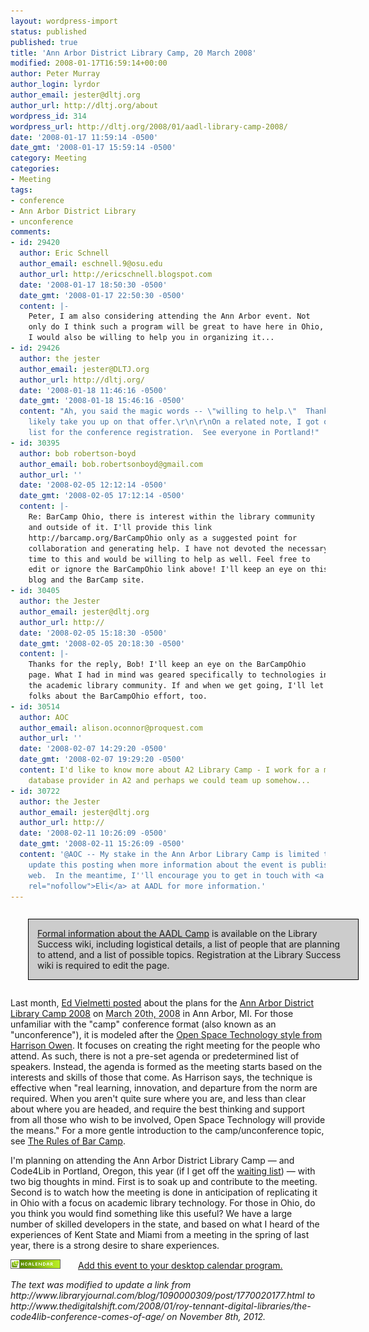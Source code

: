 ```yaml
---
layout: wordpress-import
status: published
published: true
title: 'Ann Arbor District Library Camp, 20 March 2008'
modified: 2008-01-17T16:59:14+00:00
author: Peter Murray
author_login: lyrdor
author_email: jester@dltj.org
author_url: http://dltj.org/about
wordpress_id: 314
wordpress_url: http://dltj.org/2008/01/aadl-library-camp-2008/
date: '2008-01-17 11:59:14 -0500'
date_gmt: '2008-01-17 15:59:14 -0500'
category: Meeting
categories:
- Meeting
tags:
- conference
- Ann Arbor District Library
- unconference
comments:
- id: 29420
  author: Eric Schnell
  author_email: eschnell.9@osu.edu
  author_url: http://ericschnell.blogspot.com
  date: '2008-01-17 18:50:30 -0500'
  date_gmt: '2008-01-17 22:50:30 -0500'
  content: |-
    Peter, I am also considering attending the Ann Arbor event. Not
    only do I think such a program will be great to have here in Ohio,
    I would also be willing to help you in organizing it...
- id: 29426
  author: the jester
  author_email: jester@DLTJ.org
  author_url: http://dltj.org/
  date: '2008-01-18 11:46:16 -0500'
  date_gmt: '2008-01-18 15:46:16 -0500'
  content: "Ah, you said the magic words -- \"willing to help.\"  Thanks, Eric; I'll
    likely take you up on that offer.\r\n\r\nOn a related note, I got off the waiting
    list for the conference registration.  See everyone in Portland!"
- id: 30395
  author: bob robertson-boyd
  author_email: bob.robertsonboyd@gmail.com
  author_url: ''
  date: '2008-02-05 12:12:14 -0500'
  date_gmt: '2008-02-05 17:12:14 -0500'
  content: |-
    Re: BarCamp Ohio, there is interest within the library community
    and outside of it. I'll provide this link
    http://barcamp.org/BarCampOhio only as a suggested point for
    collaboration and generating help. I have not devoted the necessary
    time to this and would be willing to help as well. Feel free to
    edit or ignore the BarCampOhio link above! I'll keep an eye on this
    blog and the BarCamp site.
- id: 30405
  author: the Jester
  author_email: jester@dltj.org
  author_url: http://
  date: '2008-02-05 15:18:30 -0500'
  date_gmt: '2008-02-05 20:18:30 -0500'
  content: |-
    Thanks for the reply, Bob! I'll keep an eye on the BarCampOhio
    page. What I had in mind was geared specifically to technologies in
    the academic library community. If and when we get going, I'll let
    folks about the BarCampOhio effort, too.
- id: 30514
  author: AOC
  author_email: alison.oconnor@proquest.com
  author_url: ''
  date: '2008-02-07 14:29:20 -0500'
  date_gmt: '2008-02-07 19:29:20 -0500'
  content: I'd like to know more about A2 Library Camp - I work for a major library
    database provider in A2 and perhaps we could team up somehow...
- id: 30722
  author: the Jester
  author_email: jester@dltj.org
  author_url: http://
  date: '2008-02-11 10:26:09 -0500'
  date_gmt: '2008-02-11 15:26:09 -0500'
  content: '@AOC -- My stake in the Ann Arbor Library Camp is limited to that participant.  I''ll
    update this posting when more information about the event is published on the
    web.  In the meantime, I''ll encourage you to get in touch with <a href=""mailto:eli@aadl.org"
    rel="nofollow">Eli</a> at AADL for more information.'
---
```

<div style="width: 99%; border: 1px solid black; padding: 1em; margin: 2em; background-color: #CCC;"><a href="http://libsuccess.org/index.php?title=Library_Camp" title="Library Camp - Library Success: A Best Practices Wiki">Formal information about the AADL Camp</a> is available on the Library Success wiki, including logistical details, a list of people that are planning to attend, and a list of possible topics.  Registration at the Library Success wiki is required to edit the page.</div>
<p>Last month, <a href="http://vielmetti.typepad.com/superpatron/2007/12/library-camp-20.html" title="&#039;Library Camp 2008 at Ann Arbor District Library, March 20 2008&#039; in Superpatron - Friends of the Library, for the net">Ed Vielmetti posted</a> about the plans for the <span id="hcalendar-Ann-Arbor-District-Library-Camp-2008" class="vevent" style="display: inline;"><span class="summary"><a href="http://upcoming.yahoo.com/event/388520/" class="url" title="Library Camp at Ann Arbor District Library (Thursday, March 20, 2008) - Upcoming">Ann Arbor District Library Camp 2008</a></span> on <abbr title="20080320" class="dtstart">March 20th, 2008</abbr> in <span class="location">Ann Arbor, MI</span></span>.  For those unfamiliar with the "camp" conference format (also known as an "unconference"), it is modeled after the <a href="http://www.openspaceworld.com/users_guide.htm" title="Open Space Technology users guide">Open Space Technology style from Harrison Owen</a>.  It focuses on creating the right meeting for the people who attend.  As such, there is not a pre-set agenda or predetermined list of speakers.  Instead, the agenda is formed as the meeting starts based on the interests and skills of those that come.  As Harrison says, the technique is effective when "real learning, innovation, and departure from the norm are required. When you aren't quite sure where you are, and less than clear about where you are headed, and require the best thinking and support from all those who wish to be involved, Open Space Technology will provide the means."  For a more gentle introduction to the camp/unconference topic, see <a href="http://barcamp.org/TheRulesOfBarCamp" title="BarCamp wiki / TheRulesOfBarCamp">The Rules of Bar Camp</a>.</p>
<p>I'm planning on attending the Ann Arbor District Library Camp &mdash; and Code4Lib in Portland, Oregon, this year (if I get off the <a href="http://www.thedigitalshift.com/2008/01/roy-tennant-digital-libraries/the-code4lib-conference-comes-of-age/" title="&#039;The Code4Lib Conference Comes of Age&amp;#039 in Tennant: Digital Libraries">waiting list</a>) &mdash; with two big thoughts in mind.  First is to soak up and contribute to the meeting.  Second is to watch how the meeting is done in anticipation of replicating it in Ohio with a focus on academic library technology.  For those in Ohio, do you think you would find something like this useful?  We have a large number of skilled developers in  the state, and based on what I heard of the experiences of Kent State and Miami from a meeting in the spring of last year, there is a strong desire to share experiences.</p>
<p><a href="http://suda.co.uk/projects/microformats/hcalendar/get-cal.php?uri=http://dltj.org/2008/01/aadl-library-camp-2008"><img src="/wp-content/uploads/2008/01/microformat_hcalendar2.png" alt="hCalendar Encoded Microformat" height="15" width="80" border="0" style="margin-right: 2em; text-decoration: none; border: none;" />Add this event to your desktop calendar program.</a>
<p style="padding:0;margin:0;font-style:italic;">The text was modified to update a link from http://www.libraryjournal.com/blog/1090000309/post/1770020177.html to http://www.thedigitalshift.com/2008/01/roy-tennant-digital-libraries/the-code4lib-conference-comes-of-age/ on November 8th, 2012.</p>
